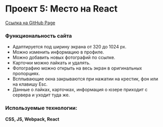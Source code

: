 # Проект 5: Место на React
[Ссылка на GitHub Page](https://infeda.github.io/mesto-react/)

### Функциональность сайта

* Адаптируется под ширину экрана от 320 до 1024 px.
* Можно изменить информацию в профиле.
* Можно добавить новых фотографий по ссылке.
* Карточки можно лайкать и удалять.
* Фотографию можно открыть на весь экран в оригинальных пропорциях.
* Всплывающие окна закрываются при нажатии на крестик, фон или на клавишу Esc.
* Данные о лайках, карточках, информация о юзере приходит с сервера и уходит туда же.

### Используемые технологии:

**CSS, JS, Webpack, React**